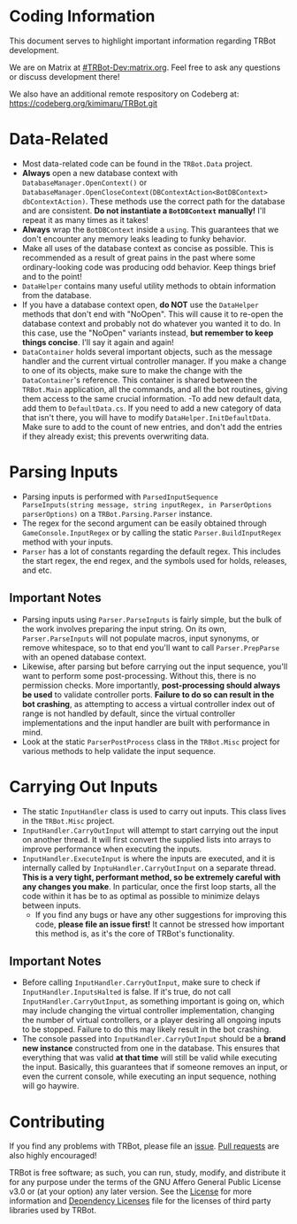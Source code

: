 # Coding Information
This document serves to highlight important information regarding TRBot development.

We are on Matrix at [#TRBot-Dev:matrix.org](https://matrix.to/#/!hTfcbsKMAuenQAetQm:matrix.org?via=matrix.org). Feel free to ask any questions or discuss development there!

We also have an additional remote respository on Codeberg at: https://codeberg.org/kimimaru/TRBot.git

# Data-Related
- Most data-related code can be found in the `TRBot.Data` project.
- **Always** open a new database context with `DatabaseManager.OpenContext()` or `DatabaseManager.OpenCloseContext(DBContextAction<BotDBContext> dbContextAction)`. These methods use the correct path for the database and are consistent. **Do not instantiate a `BotDBContext` manually!** I'll repeat it as many times as it takes! 
- **Always** wrap the `BotDBContext` inside a `using`. This guarantees that we don't encounter any memory leaks leading to funky behavior.
- Make all uses of the database context as concise as possible. This is recommended as a result of great pains in the past where some ordinary-looking code was producing odd behavior. Keep things brief and to the point!
- `DataHelper` contains many useful utility methods to obtain information from the database.
- If you have a database context open, **do NOT** use the `DataHelper` methods that don't end with "NoOpen". This will cause it to re-open the database context and probably not do whatever you wanted it to do. In this case, use the "NoOpen" variants instead, **but remember to keep things concise**. I'll say it again and again!
- `DataContainer` holds several important objects, such as the message handler and the current virtual controller manager. If you make a change to one of its objects, make sure to make the change with the `DataContainer`'s reference. This container is shared between the `TRBot.Main` application, all the commands, and all the bot routines, giving them access to the same crucial information.
-To add new default data, add them to `DefaultData.cs`. If you need to add a new category of data that isn't there, you will have to modify `DataHelper.InitDefaultData`. Make sure to add to the count of new entries, and don't add the entries if they already exist; this prevents overwriting data.

# Parsing Inputs
- Parsing inputs is performed with `ParsedInputSequence ParseInputs(string message, string inputRegex, in ParserOptions parserOptions)` on a `TRBot.Parsing.Parser` instance.
- The regex for the second argument can be easily obtained through `GameConsole.InputRegex` or by calling the static `Parser.BuildInputRegex` method with your inputs.
- `Parser` has a lot of constants regarding the default regex. This includes the start regex, the end regex, and the symbols used for holds, releases, and etc.

## Important Notes
- Parsing inputs using `Parser.ParseInputs` is fairly simple, but the bulk of the work involves preparing the input string. On its own, `Parser.ParseInputs` will not populate macros, input synonyms, or remove whitespace, so to that end you'll want to call `Parser.PrepParse` with an opened database context.
- Likewise, after parsing but before carrying out the input sequence, you'll want to perform some post-processing. Without this, there is no permission checks. More importantly, **post-processing should always be used** to validate controller ports. **Failure to do so can result in the bot crashing**, as attempting to access a virtual controller index out of range is not handled by default, since the virtual controller implementations and the input handler are built with performance in mind.
- Look at the static `ParserPostProcess` class in the `TRBot.Misc` project for various methods to help validate the input sequence.

# Carrying Out Inputs
- The static `InputHandler` class is used to carry out inputs. This class lives in the `TRBot.Misc` project.
- `InputHandler.CarryOutInput` will attempt to start carrying out the input on another thread. It will first convert the supplied lists into arrays to improve performance when executing the inputs.
- `InputHandler.ExecuteInput` is where the inputs are executed, and it is internally called by `InptuHandler.CarryOutInput` on a separate thread. **This is a very tight, performant method, so be extremely careful with any changes you make**. In particular, once the first loop starts, all the code within it has be to as optimal as possible to minimize delays between inputs.
  - If you find any bugs or have any other suggestions for improving this code, **please file an issue first!** It cannot be stressed how important this method is, as it's the core of TRBot's functionality.

## Important Notes
- Before calling `InputHandler.CarryOutInput`, make sure to check if `InputHandler.InputsHalted` is false. If it's true, do not call `InputHandler.CarryOutInput`, as something important is going on, which may include changing the virtual controller implementation, changing the number of virtual controllers, or a player desiring all ongoing inputs to be stopped. Failure to do this may likely result in the bot crashing.
- The console passed into `InputHandler.CarryOutInput` should be a **brand new instance** constructed from one in the database. This ensures that everything that was valid **at that time** will still be valid while executing the input. Basically, this guarantees that if someone removes an input, or even the current console, while executing an input sequence, nothing will go haywire.

# Contributing
If you find any problems with TRBot, please file an [issue](https://github.com/teamradish/TRTwitchPlaysBot/issues). [Pull requests](https://github.com/teamradish/TRTwitchPlaysBot/pulls) are also highly encouraged!

TRBot is free software; as such, you can run, study, modify, and distribute it for any purpose under the terms of the GNU Affero General Public License v3.0 or (at your option) any later version. See the [License](../LICENSE) for more information and [Dependency Licenses](../Dependency%20Licenses) file for the licenses of third party libraries used by TRBot.
